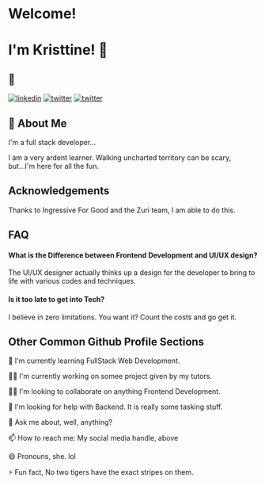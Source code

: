 # Welcome!

# I'm Kristtine! 👋

## 🔗 

[![linkedin](https://img.shields.io/badge/linkedin-0A66C2?style=for-the-badge&logo=linkedin&logoColor=white)](https://www.linkedin.com/https://www.linkedin.com/in/chisom-uzoechina-97b6b1251/)
[![twitter](https://img.shields.io/badge/twitter-1DA1F2?style=for-the-badge&logo=twitter&logoColor=white)](https://twitter.com/kris_of_God)
[![twitter](https://img.shields.io/badge/intsagram-purple?style=for-the-badge&logo=instagram&logoColor=white)](https://instagram.com/chi.somu)

## 🚀 About Me
I'm a full stack developer...

I am a very ardent learner.
Walking uncharted territory can be scary, but...I'm here for all the fun.

## Acknowledgements

Thanks to Ingressive For Good and the Zuri team, I am able to do this.
## FAQ

#### What is the Difference between Frontend Development and UI/UX design?

The UI/UX designer actually thinks up a design for the developer to bring to life with various codes and techniques.

#### Is it too late to get into Tech?

I believe in zero limitations. You want it? Count the costs and go get it. 


## Other Common Github Profile Sections

🧠 I'm currently learning FullStack Web Development.

👩‍💻 I'm currently working on somee project given by my tutors.

👯‍♀️ I'm looking to collaborate on anything Frontend Development.

🤔 I'm looking for help with Backend. It is really some tasking stuff.

💬 Ask me about, well, anything?

📫 How to reach me: My social media handle, above

😄 Pronouns, she. lol

⚡️ Fun fact, No two tigers have the exact stripes on them.

